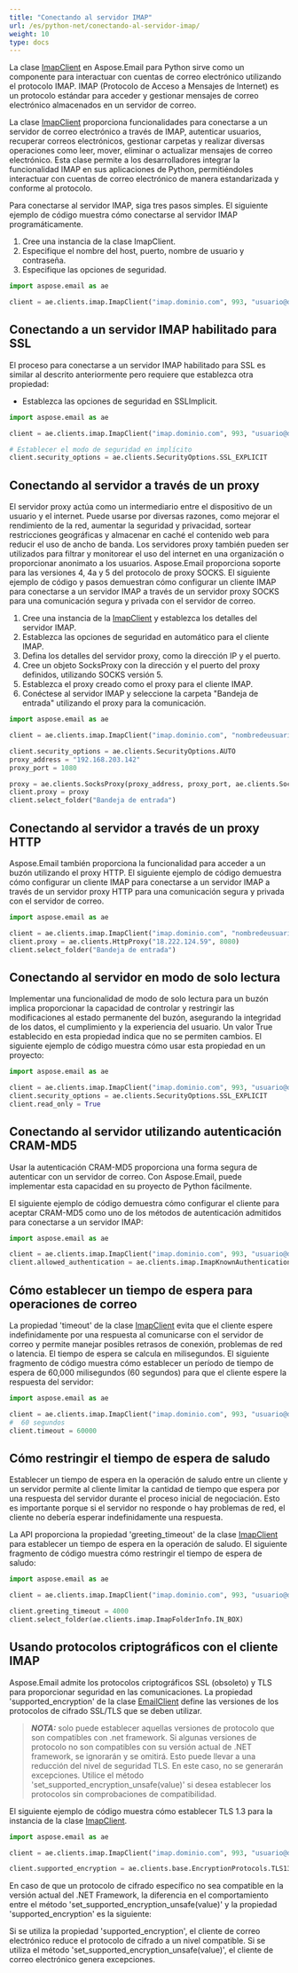 ```yaml
---
title: "Conectando al servidor IMAP"
url: /es/python-net/conectando-al-servidor-imap/
weight: 10
type: docs
---
```


La clase [ImapClient](https://reference.aspose.com/email/python-net/aspose.email.clients.imap/imapclient/#imapclient-class) en Aspose.Email para Python sirve como un componente para interactuar con cuentas de correo electrónico utilizando el protocolo IMAP. IMAP (Protocolo de Acceso a Mensajes de Internet) es un protocolo estándar para acceder y gestionar mensajes de correo electrónico almacenados en un servidor de correo.

La clase [ImapClient](https://reference.aspose.com/email/python-net/aspose.email.clients.imap/imapclient/#imapclient-class) proporciona funcionalidades para conectarse a un servidor de correo electrónico a través de IMAP, autenticar usuarios, recuperar correos electrónicos, gestionar carpetas y realizar diversas operaciones como leer, mover, eliminar o actualizar mensajes de correo electrónico. Esta clase permite a los desarrolladores integrar la funcionalidad IMAP en sus aplicaciones de Python, permitiéndoles interactuar con cuentas de correo electrónico de manera estandarizada y conforme al protocolo.

Para conectarse al servidor IMAP, siga tres pasos simples. El siguiente ejemplo de código muestra cómo conectarse al servidor IMAP programáticamente.

1. Cree una instancia de la clase ImapClient.
2. Especifique el nombre del host, puerto, nombre de usuario y contraseña.
3. Especifique las opciones de seguridad.

```py
import aspose.email as ae

client = ae.clients.imap.ImapClient("imap.dominio.com", 993, "usuario@dominio.com", "pwd")
```
## **Conectando a un servidor IMAP habilitado para SSL**

El proceso para conectarse a un servidor IMAP habilitado para SSL es similar al descrito anteriormente pero requiere que establezca otra propiedad:

- Establezca las opciones de seguridad en SSLImplicit.

```py
import aspose.email as ae

client = ae.clients.imap.ImapClient("imap.dominio.com", 993, "usuario@dominio.com", "pwd")

# Establecer el modo de seguridad en implícito
client.security_options = ae.clients.SecurityOptions.SSL_EXPLICIT
```
## **Conectando al servidor a través de un proxy**

El servidor proxy actúa como un intermediario entre el dispositivo de un usuario y el internet. Puede usarse por diversas razones, como mejorar el rendimiento de la red, aumentar la seguridad y privacidad, sortear restricciones geográficas y almacenar en caché el contenido web para reducir el uso de ancho de banda. Los servidores proxy también pueden ser utilizados para filtrar y monitorear el uso del internet en una organización o proporcionar anonimato a los usuarios. Aspose.Email proporciona soporte para las versiones 4, 4a y 5 del protocolo de proxy SOCKS. El siguiente ejemplo de código y pasos demuestran cómo configurar un cliente IMAP para conectarse a un servidor IMAP a través de un servidor proxy SOCKS para una comunicación segura y privada con el servidor de correo.

1. Cree una instancia de la [ImapClient](https://reference.aspose.com/email/python-net/aspose.email.clients.imap/imapclient/#imapclient-class) y establezca los detalles del servidor IMAP.
2. Establezca las opciones de seguridad en automático para el cliente IMAP.
3. Defina los detalles del servidor proxy, como la dirección IP y el puerto.
4. Cree un objeto SocksProxy con la dirección y el puerto del proxy definidos, utilizando SOCKS versión 5.
5. Establezca el proxy creado como el proxy para el cliente IMAP.
6. Conéctese al servidor IMAP y seleccione la carpeta "Bandeja de entrada" utilizando el proxy para la comunicación.

```py
import aspose.email as ae

client = ae.clients.imap.ImapClient("imap.dominio.com", "nombredeusuario", "contraseña")

client.security_options = ae.clients.SecurityOptions.AUTO
proxy_address = "192.168.203.142"
proxy_port = 1080

proxy = ae.clients.SocksProxy(proxy_address, proxy_port, ae.clients.SocksVersion.SOCKS_V5)
client.proxy = proxy
client.select_folder("Bandeja de entrada")
```
## **Conectando al servidor a través de un proxy HTTP**

Aspose.Email también proporciona la funcionalidad para acceder a un buzón utilizando el proxy HTTP. El siguiente ejemplo de código demuestra cómo configurar un cliente IMAP para conectarse a un servidor IMAP a través de un servidor proxy HTTP para una comunicación segura y privada con el servidor de correo.

```py
import aspose.email as ae

client = ae.clients.imap.ImapClient("imap.dominio.com", "nombredeusuario", "contraseña")
client.proxy = ae.clients.HttpProxy("18.222.124.59", 8080)
client.select_folder("Bandeja de entrada")
```
## **Conectando al servidor en modo de solo lectura**

Implementar una funcionalidad de modo de solo lectura para un buzón implica proporcionar la capacidad de controlar y restringir las modificaciones al estado permanente del buzón, asegurando la integridad de los datos, el cumplimiento y la experiencia del usuario. Un valor True establecido en esta propiedad indica que no se permiten cambios. El siguiente ejemplo de código muestra cómo usar esta propiedad en un proyecto:

```py
import aspose.email as ae

client = ae.clients.imap.ImapClient("imap.dominio.com", 993, "usuario@dominio.com", "pwd")
client.security_options = ae.clients.SecurityOptions.SSL_EXPLICIT
client.read_only = True
```
## **Conectando al servidor utilizando autenticación CRAM-MD5**

Usar la autenticación CRAM-MD5 proporciona una forma segura de autenticar con un servidor de correo. Con Aspose.Email, puede implementar esta capacidad en su proyecto de Python fácilmente.

El siguiente ejemplo de código demuestra cómo configurar el cliente para aceptar CRAM-MD5 como uno de los métodos de autenticación admitidos para conectarse a un servidor IMAP:

```py
import aspose.email as ae

client = ae.clients.imap.ImapClient("imap.dominio.com", 993, "usuario@dominio.com", "pwd")
client.allowed_authentication = ae.clients.imap.ImapKnownAuthenticationType.CRAM_MD5
```
## **Cómo establecer un tiempo de espera para operaciones de correo**

La propiedad 'timeout' de la clase [ImapClient](https://reference.aspose.com/email/python-net/aspose.email.clients.imap/imapclient/#imapclient-class) evita que el cliente espere indefinidamente por una respuesta al comunicarse con el servidor de correo y permite manejar posibles retrasos de conexión, problemas de red o latencia. El tiempo de espera se calcula en milisegundos. El siguiente fragmento de código muestra cómo establecer un período de tiempo de espera de 60,000 milisegundos (60 segundos) para que el cliente espere la respuesta del servidor:

```py
import aspose.email as ae

client = ae.clients.imap.ImapClient("imap.dominio.com", 993, "usuario@dominio.com", "pwd", ae.clients.SecurityOptions.SSL_IMPLICIT)
#  60 segundos
client.timeout = 60000
```
## **Cómo restringir el tiempo de espera de saludo**

Establecer un tiempo de espera en la operación de saludo entre un cliente y un servidor permite al cliente limitar la cantidad de tiempo que espera por una respuesta del servidor durante el proceso inicial de negociación. Esto es importante porque si el servidor no responde o hay problemas de red, el cliente no debería esperar indefinidamente una respuesta.

La API proporciona la propiedad 'greeting_timeout' de la clase [ImapClient](https://reference.aspose.com/email/python-net/aspose.email.clients.imap/imapclient/#imapclient-class) para establecer un tiempo de espera en la operación de saludo. El siguiente fragmento de código muestra cómo restringir el tiempo de espera de saludo:  

```py
import aspose.email as ae

client = ae.clients.imap.ImapClient("imap.dominio.com", 993, "usuario@dominio.com", "pwd")

client.greeting_timeout = 4000
client.select_folder(ae.clients.imap.ImapFolderInfo.IN_BOX)
```
## **Usando protocolos criptográficos con el cliente IMAP**

Aspose.Email admite los protocolos criptográficos SSL (obsoleto) y TLS para proporcionar seguridad en las comunicaciones. La propiedad 'supported_encryption' de la clase [EmailClient](https://reference.aspose.com/email/python-net/aspose.email.clients/emailclient/#emailclient-class) define las versiones de los protocolos de cifrado SSL/TLS que se deben utilizar.

> **_NOTA:_** solo puede establecer aquellas versiones de protocolo que son compatibles con .net framework. Si algunas versiones de protocolo no son compatibles con su versión actual de .NET framework, se ignorarán y se omitirá. Esto puede llevar a una reducción del nivel de seguridad TLS. En este caso, no se generarán excepciones. Utilice el método 'set_supported_encryption_unsafe(value)' si desea establecer los protocolos sin comprobaciones de compatibilidad.

El siguiente ejemplo de código muestra cómo establecer TLS 1.3 para la instancia de la clase [ImapClient](https://reference.aspose.com/email/python-net/aspose.email.clients.imap/imapclient/#imapclient-class).

```py
import aspose.email as ae

client = ae.clients.imap.ImapClient("imap.dominio.com", 993, "usuario@dominio.com", "pwd", ae.clients.SecurityOptions.SSL_IMPLICIT)

client.supported_encryption = ae.clients.base.EncryptionProtocols.TLS13
```
En caso de que un protocolo de cifrado específico no sea compatible en la versión actual del .NET Framework, la diferencia en el comportamiento entre el método 'set_supported_encryption_unsafe(value)' y la propiedad 'supported_encryption' es la siguiente:

Si se utiliza la propiedad 'supported_encryption', el cliente de correo electrónico reduce el protocolo de cifrado a un nivel compatible.
Si se utiliza el método 'set_supported_encryption_unsafe(value)', el cliente de correo electrónico genera excepciones.